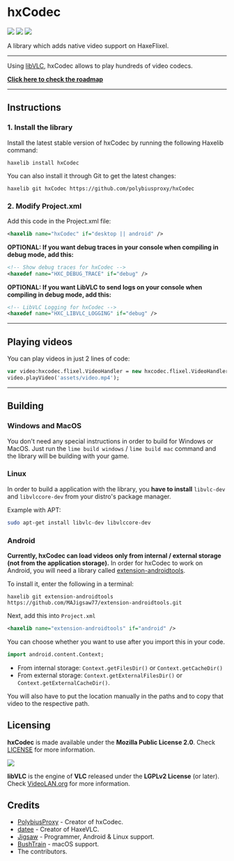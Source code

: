 # hxCodec

![](https://img.shields.io/github/repo-size/polybiusproxy/hxCodec) ![](https://badgen.net/github/open-issues/polybiusproxy/hxCodec) ![](https://badgen.net/badge/license/MPL2.0/green)

A library which adds native video support on HaxeFlixel.

--------------------------

Using [libVLC](https://www.videolan.org/vlc/libvlc.html), hxCodec allows to play hundreds of video codecs.
          
**[Click here to check the roadmap](https://github.com/polybiusproxy/hxCodec/projects/1)**

--------------------------

## Instructions

### 1. Install the library
Install the latest stable version of hxCodec by running the following Haxelib command:
```
haxelib install hxCodec
```

You can also install it through Git to get the latest changes:
```
haxelib git hxCodec https://github.com/polybiusproxy/hxCodec
```

### 2. Modify Project.xml
Add this code in the Project.xml file:
```xml
<haxelib name="hxCodec" if="desktop || android" />
```

**OPTIONAL: If you want debug traces in your console when compiling in debug mode, add this:**
```xml
<!-- Show debug traces for hxCodec -->
<haxedef name="HXC_DEBUG_TRACE" if="debug" />
```

**OPTIONAL: If you want LibVLC to send logs on your console when compiling in debug mode, add this:**
```xml
<!-- LibVLC Logging for hxCodec -->
<haxedef name="HXC_LIBVLC_LOGGING" if="debug" />
```

--------------------------

## Playing videos

You can play videos in just 2 lines of code:
```hx
var video:hxcodec.flixel.VideoHandler = new hxcodec.flixel.VideoHandler();
video.playVideo('assets/video.mp4');
```

--------------------------

## Building

### Windows and MacOS

You don't need any special instructions in order to build for Windows or MacOS.
Just run the `lime build windows` / `lime build mac` command and the library will be building with your game.

### Linux

In order to build a application with the library, you **have to install** `libvlc-dev` and `libvlccore-dev` from your distro's package manager.

Example with APT:
```bash
sudo apt-get install libvlc-dev libvlccore-dev 
```

### Android

**Currently, hxCodec can load videos only from internal / external storage (not from the application storage).**
In order for hxCodec to work on Android, you will need a library called [extension-androidtools](https://github.com/jigsaw-4277821/extension-androidtools).

To install it, enter the following in a terminal:
```
haxelib git extension-androidtools https://github.com/MAJigsaw77/extension-androidtools.git
```

Next, add this into `Project.xml`
```xml
<haxelib name="extension-androidtools" if="android" />
```

You can choose whether you want to use after you import this in your code.

```haxe
import android.content.Context;
```

* From internal storage: `Context.getFilesDir()` or `Context.getCacheDir()`<br />
* From external storage: `Context.getExternalFilesDir()` or `Context.getExternalCacheDir()`.

You will also have to put the location manually in the paths and to copy that video to the respective path.

## Licensing

**hxCodec** is made available under the **Mozilla Public License 2.0**. Check [LICENSE](./LICENSE) for more information.

![](https://github.com/videolan/vlc/blob/master/share/icons/256x256/vlc.png)

**libVLC** is the engine of **VLC** released under the **LGPLv2 License** (or later). Check [VideoLAN.org](https://www.videolan.org/legal.html) for more information.

## Credits

- [PolybiusProxy](https://github.com/polybiusproxy) - Creator of hxCodec.
- [datee](https://github.com/datee) - Creator of HaxeVLC.
- [Jigsaw](https://github.com/MAJigsaw77) - Programmer, Android & Linux support.
- [BushTrain](https://github.com/BushTrain460615) - macOS support.
- The contributors.
